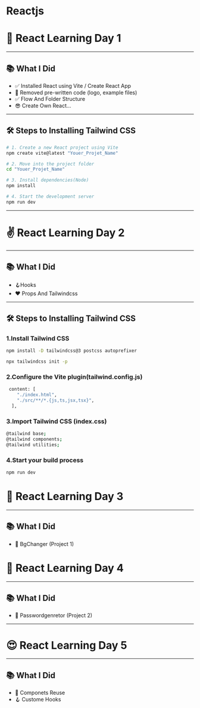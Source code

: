 # Reactjs

# 🚀 React Learning Day 1 
---
## 📚 What I Did

- ✅ Installed React using Vite / Create React App  
- 🧹 Removed pre-written code (logo, example files)
- ✅ Flow And Folder Structure
- 😎 Create Own React...

---

## 🛠️ Steps to Installing Tailwind CSS

```bash
# 1. Create a new React project using Vite
npm create vite@latest "Youer_Projet_Name"

# 2. Move into the project folder
cd "Youer_Projet_Name"

# 3. Install dependencies(Node)
npm install 

# 4. Start the development server
npm run dev

```
---
# ✌️ React Learning Day 2 
---
## 📚 What I Did

- 🪝Hooks
- ❤️ Props And Tailwindcss
---

## 🛠️ Steps to Installing Tailwind CSS

### 1.Install Tailwind CSS
```bash
npm install -D tailwindcss@3 postcss autoprefixer
```
```bash
npx tailwindcss init -p
```
### 2.Configure the Vite plugin(tailwind.config.js)
```bash
 content: [
    "./index.html",
    "./src/**/*.{js,ts,jsx,tsx}",
  ],
```

### 3.Import Tailwind CSS (index.css)
```bash
@tailwind base;
@tailwind components;
@tailwind utilities;
```
### 4.Start your build process
```bash
npm run dev
```

# 🫠 React Learning Day 3
---
## 📚 What I Did
- 🎦 BgChanger (Project 1)

# 🔑 React Learning Day 4
---
## 📚 What I Did
- 🎦 Passwordgenretor (Project 2)
---

# 😍 React Learning Day 5
---
## 📚 What I Did
- 🎦 Componets Reuse
- 🪝 Custome Hooks

  

 
